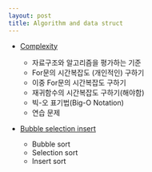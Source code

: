 ```yaml
---
layout: post
title: Algorithm and data struct
---
```


* [Complexity](/posts_algorithm_and_data_struct/AlgorithmAndDatastruct)
    - 자료구조와 알고리즘을 평가하는 기준
    - For문의 시간복잡도 (개인적인) 구하기
    - 이중 For문의 시간복잡도 구하기
    - 재귀함수의 시간복잡도 구하기(해야함)
    - 빅-오 표기법(Big-O Notation)
    - 연습 문제

* [Bubble selection insert](/posts_algorithm_and_data_struct/Bubble-selection-insert-sort)
    - Bubble sort
    - Selection sort
    - Insert sort